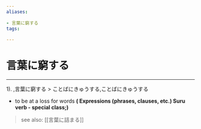 ```yaml
---
aliases:
    
- 言葉に窮する
tags:
    
---
```


# 言葉に窮する
---
1).
,言葉に窮する > ことばにきゅうする,ことばにきゅうする

- to be at a loss for words
**( Expressions (phrases, clauses, etc.) Suru verb - special class;)**
> see also:  [[言葉に詰まる]]
            